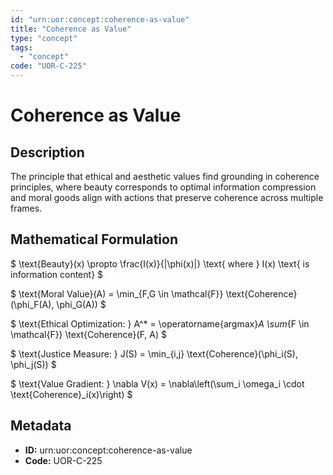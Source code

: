```yaml
---
id: "urn:uor:concept:coherence-as-value"
title: "Coherence as Value"
type: "concept"
tags:
  - "concept"
code: "UOR-C-225"
---
```


# Coherence as Value

## Description

The principle that ethical and aesthetic values find grounding in coherence principles, where beauty corresponds to optimal information compression and moral goods align with actions that preserve coherence across multiple frames.

## Mathematical Formulation

$
\text{Beauty}(x) \propto \frac{I(x)}{\|\phi(x)\|} \text{ where } I(x) \text{ is information content}
$

$
\text{Moral Value}(A) = \min_{F,G \in \mathcal{F}} \text{Coherence}(\phi_F(A), \phi_G(A))
$

$
\text{Ethical Optimization: } A^* = \operatorname{argmax}_A \sum_{F \in \mathcal{F}} \text{Coherence}(F, A)
$

$
\text{Justice Measure: } J(S) = \min_{i,j} \text{Coherence}(\phi_i(S), \phi_j(S))
$

$
\text{Value Gradient: } \nabla V(x) = \nabla\left(\sum_i \omega_i \cdot \text{Coherence}_i(x)\right)
$

## Metadata

- **ID:** urn:uor:concept:coherence-as-value
- **Code:** UOR-C-225
